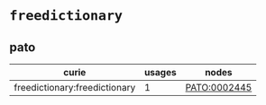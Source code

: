 # `freedictionary`

## pato

| curie                         |   usages | nodes                                                       |
|-------------------------------|----------|-------------------------------------------------------------|
| freedictionary:freedictionary |        1 | [PATO:0002445](http://purl.obolibrary.org/obo/PATO_0002445) |

